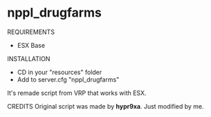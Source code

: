 # nppl_drugfarms
REQUIREMENTS
  - ESX Base

INSTALLATION
  - CD in your "resources" folder
  - Add to server.cfg "nppl_drugfarms"

It's remade script from VRP that works with ESX.

CREDITS
  Original script was made by <b>hypr9xa</b>. Just modified by me.
